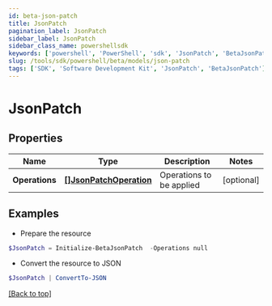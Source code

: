 ```yaml
---
id: beta-json-patch
title: JsonPatch
pagination_label: JsonPatch
sidebar_label: JsonPatch
sidebar_class_name: powershellsdk
keywords: ['powershell', 'PowerShell', 'sdk', 'JsonPatch', 'BetaJsonPatch']
slug: /tools/sdk/powershell/beta/models/json-patch
tags: ['SDK', 'Software Development Kit', 'JsonPatch', 'BetaJsonPatch']
---
```


# JsonPatch

## Properties

| Name | Type | Description | Notes |
| --- | --- | --- | --- |
| **Operations** | [**[]JsonPatchOperation**](json-patch-operation) | Operations to be applied | [optional] |

## Examples

- Prepare the resource

```powershell
$JsonPatch = Initialize-BetaJsonPatch  -Operations null
```

- Convert the resource to JSON

```powershell
$JsonPatch | ConvertTo-JSON
```

[[Back to top]](#)
